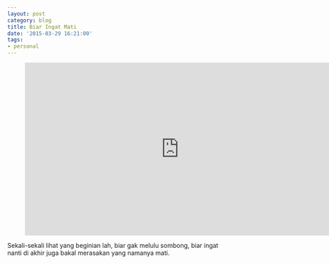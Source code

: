 ```yaml
---
layout: post
category: blog
title: Biar Ingat Mati
date: '2015-03-29 16:21:00'
tags:
- personal
---
```


<div class="video">
    <figure>
        <iframe width="700" height="394" src="https://www.youtube.com/embed/Sm5YJSL93So" frameborder="0" allowfullscreen></iframe>
    </figure>
</div>

Sekali-sekali lihat yang beginian lah, biar gak melulu sombong, biar ingat nanti di akhir juga bakal merasakan yang namanya mati.
